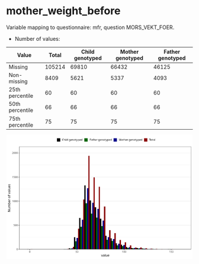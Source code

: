 # mother_weight_before
Variable mapping to questionnaire: mfr, question MORS_VEKT_FOER.
- Number of values:

| Value | Total | Child genotyped | Mother genotyped | Father genotyped |
| ----- | ----- | --------------- | ---------------- | ---------------- |
| Missing | 105214 | 69810 | 66432 | 46125 |
| Non-missing | 8409 | 5621 | 5337 | 4093 |
| 25th percentile | 60 | 60 | 60 | 60 |
| 50th percentile | 66 | 66 | 66 | 66 |
| 75th percentile | 75 | 75 | 75 | 75 |



![](mother_weight_before_n.png)



